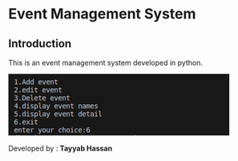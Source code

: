 # Event Management System

## Introduction
This is an event management system developed in python.

![Demo](pictures/demo.png)

Developed by : **Tayyab Hassan**